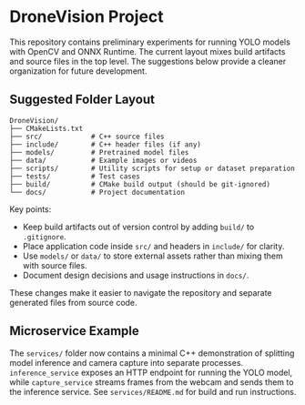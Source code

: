 # DroneVision Project

This repository contains preliminary experiments for running YOLO models with OpenCV and ONNX Runtime. The current layout mixes build artifacts and source files in the top level. The suggestions below provide a cleaner organization for future development.

## Suggested Folder Layout

```
DroneVision/
├── CMakeLists.txt
├── src/            # C++ source files
├── include/        # C++ header files (if any)
├── models/         # Pretrained model files
├── data/           # Example images or videos
├── scripts/        # Utility scripts for setup or dataset preparation
├── tests/          # Test cases
├── build/          # CMake build output (should be git‑ignored)
└── docs/           # Project documentation
```

Key points:

- Keep build artifacts out of version control by adding `build/` to `.gitignore`.
- Place application code inside `src/` and headers in `include/` for clarity.
- Use `models/` or `data/` to store external assets rather than mixing them with source files.
- Document design decisions and usage instructions in `docs/`.

These changes make it easier to navigate the repository and separate generated files from source code.

## Microservice Example

The `services/` folder now contains a minimal C++ demonstration of splitting
model inference and camera capture into separate processes. `inference_service`
exposes an HTTP endpoint for running the YOLO model, while `capture_service`
streams frames from the webcam and sends them to the inference service.
See `services/README.md` for build and run instructions.
